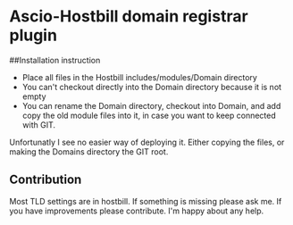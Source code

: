 # Ascio-Hostbill domain registrar plugin

##Installation instruction 

* Place all files in the Hostbill includes/modules/Domain directory
* You can't checkout directly into the Domain directory because it is not empty
* You can rename the Domain directory, checkout into Domain, and add copy the old module files into it, in case you want to keep connected with GIT. 

Unfortunatly I see no easier way of deploying it. Either copying the files, or making the Domains directory the GIT root. 

## Contribution

Most TLD settings are in hostbill. If something is missing please ask me.
If you have improvements please contribute. I'm happy about any help. 
